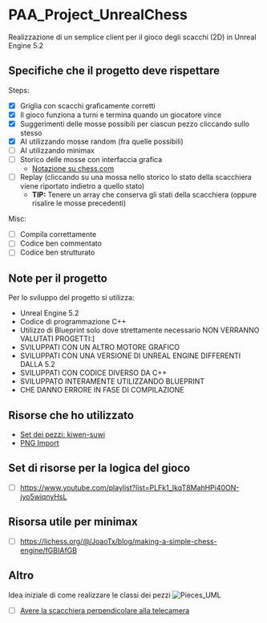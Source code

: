 # PAA_Project_UnrealChess
Realizzazione di un semplice client per il gioco degli scacchi (2D) in Unreal Engine 5.2
## Specifiche che il progetto deve rispettare
Steps:
- [X] Griglia con scacchi graficamente corretti
- [X] Il gioco funziona a turni e termina quando un giocatore vince
- [X] Suggerimenti delle mosse possibili per ciascun pezzo cliccando sullo stesso
- [X] AI utilizzando mosse random (fra quelle possibili)
- [ ] AI utilizzando minimax
- [ ] Storico delle mosse con interfaccia grafica 
	- [Notazione su chess.com](https://www.chess.com/terms/chess-notation)
- [ ] Replay (cliccando su una mossa nello storico lo stato della scacchiera viene riportato indietro a quello stato)
	- **TIP:** Tenere un array che conserva gli stati della scacchiera (oppure risalire le mosse precedenti)

Misc:
- [ ] Compila correttamente
- [ ] Codice ben commentato
- [ ] Codice ben strutturato 
## Note per il progetto
Per lo sviluppo del progetto si utilizza:
- Unreal Engine 5.2
- Codice di programmazione C++
- Utilizzo di Blueprint solo dove strettamente necessario
NON VERRANNO VALUTATI PROGETTI:]
- SVILUPPATI CON UN ALTRO MOTORE GRAFICO 
- SVILUPPATI CON UNA VERSIONE DI UNREAL ENGINE DIFFERENTI DALLA 5.2
- SVILUPPATI CON CODICE DIVERSO DA C++
- SVILUPPATO INTERAMENTE UTILIZZANDO BLUEPRINT
- CHE DANNO ERRORE IN FASE DI COMPILAZIONE

## Risorse che ho utilizzato
- [Set dei pezzi: kiwen-suwi](https://github.com/lichess-org/lila/tree/master/public/piece)
- [PNG Import](https://www.youtube.com/watch?v=g9x1xljJau0)

## Set di risorse per la logica del gioco
- [ ] https://www.youtube.com/playlist?list=PLFk1_lkqT8MahHPi40ON-jyo5wiqnyHsL
## Risorsa utile per minimax
- [ ] https://lichess.org/@/JoaoTx/blog/making-a-simple-chess-engine/fGBIAfGB
## Altro
Idea iniziale di come realizzare le classi dei pezzi ![Pieces_UML](./Ideas/PiecesUML)
- [ ] [Avere la scacchiera perpendicolare alla telecamera](https://www.youtube.com/watch?v=yaVKOwaMoLY)